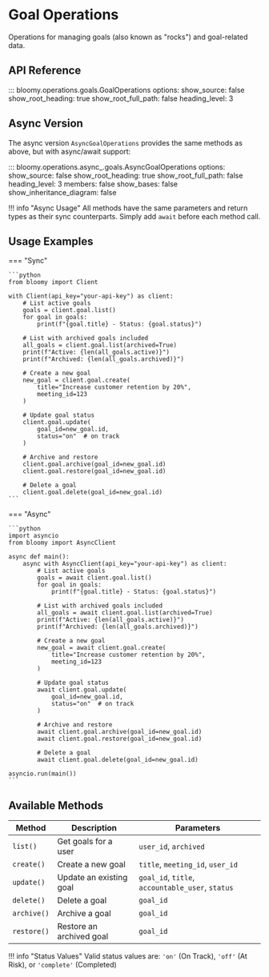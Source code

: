 # Goal Operations

Operations for managing goals (also known as "rocks") and goal-related data.

## API Reference

::: bloomy.operations.goals.GoalOperations
    options:
      show_source: false
      show_root_heading: true
      show_root_full_path: false
      heading_level: 3

## Async Version

The async version `AsyncGoalOperations` provides the same methods as above, but with async/await support:

::: bloomy.operations.async_.goals.AsyncGoalOperations
    options:
      show_source: false
      show_root_heading: true
      show_root_full_path: false
      heading_level: 3
      members: false
      show_bases: false
      show_inheritance_diagram: false

!!! info "Async Usage"
    All methods have the same parameters and return types as their sync counterparts. Simply add `await` before each method call.

## Usage Examples

=== "Sync"

    ```python
    from bloomy import Client
    
    with Client(api_key="your-api-key") as client:
        # List active goals
        goals = client.goal.list()
        for goal in goals:
            print(f"{goal.title} - Status: {goal.status}")
        
        # List with archived goals included
        all_goals = client.goal.list(archived=True)
        print(f"Active: {len(all_goals.active)}")
        print(f"Archived: {len(all_goals.archived)}")
        
        # Create a new goal
        new_goal = client.goal.create(
            title="Increase customer retention by 20%",
            meeting_id=123
        )
        
        # Update goal status
        client.goal.update(
            goal_id=new_goal.id,
            status="on"  # on track
        )
        
        # Archive and restore
        client.goal.archive(goal_id=new_goal.id)
        client.goal.restore(goal_id=new_goal.id)
        
        # Delete a goal
        client.goal.delete(goal_id=new_goal.id)
    ```

=== "Async"

    ```python
    import asyncio
    from bloomy import AsyncClient
    
    async def main():
        async with AsyncClient(api_key="your-api-key") as client:
            # List active goals
            goals = await client.goal.list()
            for goal in goals:
                print(f"{goal.title} - Status: {goal.status}")
            
            # List with archived goals included
            all_goals = await client.goal.list(archived=True)
            print(f"Active: {len(all_goals.active)}")
            print(f"Archived: {len(all_goals.archived)}")
            
            # Create a new goal
            new_goal = await client.goal.create(
                title="Increase customer retention by 20%",
                meeting_id=123
            )
            
            # Update goal status
            await client.goal.update(
                goal_id=new_goal.id,
                status="on"  # on track
            )
            
            # Archive and restore
            await client.goal.archive(goal_id=new_goal.id)
            await client.goal.restore(goal_id=new_goal.id)
            
            # Delete a goal
            await client.goal.delete(goal_id=new_goal.id)
    
    asyncio.run(main())
    ```

## Available Methods

| Method | Description | Parameters |
|--------|-------------|------------|
| `list()` | Get goals for a user | `user_id`, `archived` |
| `create()` | Create a new goal | `title`, `meeting_id`, `user_id` |
| `update()` | Update an existing goal | `goal_id`, `title`, `accountable_user`, `status` |
| `delete()` | Delete a goal | `goal_id` |
| `archive()` | Archive a goal | `goal_id` |
| `restore()` | Restore an archived goal | `goal_id` |

!!! info "Status Values"
    Valid status values are: `'on'` (On Track), `'off'` (At Risk), or `'complete'` (Completed)